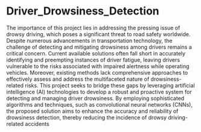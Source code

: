 # Driver_Drowsiness_Detection

The importance of this project lies in addressing the pressing issue of drowsy driving, which poses a
significant threat to road safety worldwide. Despite numerous advancements in transportation
technology, the challenge of detecting and mitigating drowsiness among drivers remains a critical
concern. Current available solutions often fall short in accurately identifying and preempting instances
of driver fatigue, leaving drivers vulnerable to the risks associated with impaired alertness while
operating vehicles. Moreover, existing methods lack comprehensive approaches to effectively assess and address the
multifaceted nature of drowsiness-related risks. 
This project seeks to bridge these gaps by leveraging
artificial intelligence (AI) technologies to develop a robust and proactive system for detecting and
managing driver drowsiness. By employing sophisticated algorithms and techniques, such as
convolutional neural networks (CNNs), the proposed solution aims to enhance the accuracy and
reliability of drowsiness detection, thereby reducing the incidence of drowsy driving-related accidents
